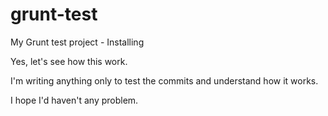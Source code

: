 # grunt-test
My Grunt test project - Installing

Yes, let's see how this work.

I'm writing anything only to test the commits and understand how it works.

I hope I'd haven't any problem.
